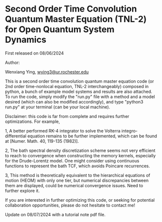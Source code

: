 # Second Order Time Convolution Quantum Master Equation (TNL-2) for Open Quantum System Dynamics

First released on 08/06/2024

Author:

Wenxiang Ying, wying3@ur.rochester.edu

This is a second order time convolution quantum master equation code (or 2nd order time-nonlocal equation, TNL-2 interchangeably) composed in python, a bunch of example model systems and results are also attached. To run the code, simply modify the "run.py" file with a method and a model desired (which can also be modified accordingly), and type "python3 run.py" at your terminal (can be your local machine).

Disclaimer: this code is far from complete and requires further optimizations. For example,

1, A better performed RK-4 integrator to solve the Volterra integro-differential equation remains to be further implemented, which can be found at [Numer. Math. 40, 119-135 (1982)]. 

2, The bath spectral density discretization scheme seems not very efficient to reach to convergence when constructing the memory kernels, especially for the Drude-Lorentz model. One might consider using continuous functions to represent the bath TCF, which avoids Poincare recurrences. 

3, This method is theoretically equivalent to the hierarchical equations of motion (HEOM) with only one tier, but numerical discrepancies between them are displayed, could be numerical convergence issues. Need to further explore it. 

If you are interested in further optimizing this code, or seeking for potential collaboration opportunities, please do not hesitate to contact me! 

Update on 08/07/2024 with a tutorial note pdf file. 
